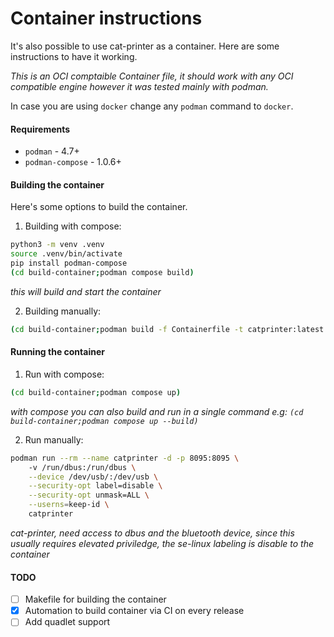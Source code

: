 # Container instructions

It's also possible to use cat-printer as a container. Here are some instructions
to have it working.  

_This is an OCI comptaible Container file, it should work with any OCI
compatible engine however it was tested mainly with podman._

In case you are using `docker` change any `podman` command to `docker`.  

#### Requirements

* `podman` - 4.7+
* `podman-compose` - 1.0.6+

#### Building the container

Here's some options to build the container.  

1. Building with compose: 
```bash
python3 -m venv .venv
source .venv/bin/activate
pip install podman-compose
(cd build-container;podman compose build)
```
_this will build and start the container_  

2. Building manually:
```bash
(cd build-container;podman build -f Containerfile -t catprinter:latest ../)
```

#### Running the container

1. Run with compose:  
```bash
(cd build-container;podman compose up)
```
_with compose you can also build and run in a single command e.g: `(cd
build-container;podman compose up --build)`_  

2. Run manually:
```bash
podman run --rm --name catprinter -d -p 8095:8095 \ 
    -v /run/dbus:/run/dbus \
    --device /dev/usb/:/dev/usb \
    --security-opt label=disable \
    --security-opt unmask=ALL \
    --userns=keep-id \
    catprinter
```
_cat-printer, need access to dbus and the bluetooth device, since this usually
requires elevated priviledge, the se-linux labeling is disable to the container_  


#### TODO

- [ ] Makefile for building the container
- [x] Automation to build container via CI on every release
- [ ] Add quadlet support
